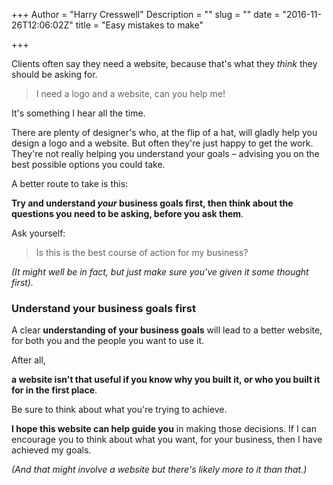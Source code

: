 +++
Author = "Harry Cresswell"
Description = ""
slug = ""
date = "2016-11-26T12:06:02Z"
title = "Easy mistakes to make"

+++

Clients often say they need a website, because that's what they *think* they should be asking for.
<!--more-->


>I need a logo and a website, can you help me!

It's something I hear all the time.

There are plenty of designer's who, at the flip of a hat, will gladly help you design a logo and a website. But often they're just happy to get the work. They're not really helping you understand your goals – advising you on the best possible options you could take.

A better route to take is this:

**Try and understand *your* business goals first, then think about the questions you need to be asking, before you ask them**.

Ask yourself:

>Is this is the best course of action for my business?

*(It might well be in fact, but just make sure you've given it some thought first).*

### Understand your business goals first

A clear **understanding of your business goals** will lead to a better website, for both you and the people you want to use it.

After all,

 **a website isn't that useful if you know why you built it, or who you built it for in the first place**.

Be sure to think about what you're trying to achieve.

**I hope this website can help guide you** in making those decisions. If I can encourage you to think about what you want, for your business, then I have achieved my goals.

*(And that might involve a website but there's likely more to it than that.)*
